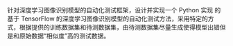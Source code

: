 针对深度学习图像识别模型的自动化测试框架，设计并实现一个 Python 实现
的基于 TensorFlow 的深度学习图像识别模型的自动化测试方法，采用特定的方
式，根据提供的训练数据集和待测数据集，由待测数据集尽量生成使得模型出错但
是和原始数据“相似度”高的测试数据。 

